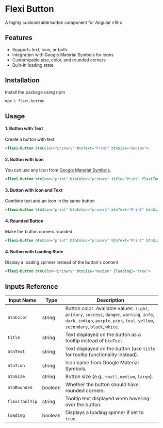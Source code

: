 # Flexi Button
A highly customizable button component for Angular v19.x

## Features
- Supports text, icon, or both
- Integration with Google Material Symbols for icons
- Customizable size, color, and rounded corners
- Built-in loading state

## Installation
Install the package using npm
```bash
npm i flexi-button
```

## Usage
#### 1. Button with Text
Create a button with text
```html
<flexi-button btnColor="primary" btnText="Print" btnSize="medium">
```

#### 2. Button with Icon
You can use any icon from <a href="https://fonts.google.com/icons?selected=Material+Symbols+Outlined:download:FILL@0;wght@400;GRAD@0;opsz@24&icon.size=24&icon.color=%235f6368&icon.platform=web" target="_blank">Google Material Symbols.</a>
```html
<flexi-button btnIcon="print" btnColor="primary" title="Print" flexiToolTip btnSize="medium">
```

#### 3. Button with Icon and Text
Combine text and an icon in the same button
```html
<flexi-button btnIcon="print" btnColor="primary" btnText="Print" btnSize="medium">
```

#### 4. Rounded Button
Make the button corners rounded
```html
<flexi-button btnIcon="print" btnColor="primary" btnText="Print" btnSize="medium" [btnRounded]="true">
```

#### 4. Button with Loading State
Display a loading spinner instead of the button's content
```html
<flexi-button btnColor="primary" btnSize="medium" [loading]="true">
```

## Inputs Reference
| Input Name      | Type    | Description                                                                                 |
|-----------------|---------|---------------------------------------------------------------------------------------------|
| `btnColor`      | string  | Button color. Available values: `light`, `primary`, `success`, `danger`, `warning`, `info`, `dark`, `indigo`, `purple`, `pink`, `teal`, `yellow`, `secondary`, `black`, `white`. |
| `title`         | string  | Text displayed on the button as a tooltip instead of `btnText`.                             |
| `btnText`       | string  | Text displayed on the button (use `title` for tooltip functionality instead).               |
| `btnIcon`       | string  | Icon name from Google Material Symbols.                                                    |
| `btnSize`       | string  | Button size (e.g., `small`, `medium`, `large`).                                             |
| `btnRounded`    | boolean | Whether the button should have rounded corners.                                             |
| `flexiToolTip`  | string  | Tooltip text displayed when hovering over the button.                                       |
| `loading`       | boolean | Displays a loading spinner if set to `true`.                                                |